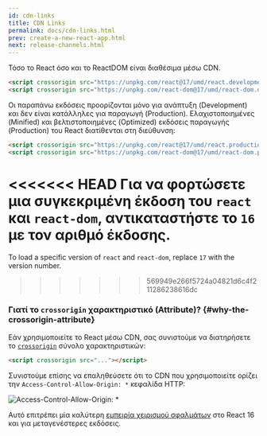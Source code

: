 ```yaml
---
id: cdn-links
title: CDN Links
permalink: docs/cdn-links.html
prev: create-a-new-react-app.html
next: release-channels.html
---
```


Τόσο το React όσο και το ReactDOM είναι διαθέσιμα μέσω CDN.

```html
<script crossorigin src="https://unpkg.com/react@17/umd/react.development.js"></script>
<script crossorigin src="https://unpkg.com/react-dom@17/umd/react-dom.development.js"></script>
```

Οι παραπάνω εκδόσεις προορίζονται μόνο για ανάπτυξη (Development) και δεν είναι κατάλληλες για παραγωγή (Production). Ελαχιστοποιημένες (Minified) και βελτιστοποιημένες (Optimized) εκδόσεις παραγωγής (Production) του React διατίθενται στη διεύθυνση:

```html
<script crossorigin src="https://unpkg.com/react@17/umd/react.production.min.js"></script>
<script crossorigin src="https://unpkg.com/react-dom@17/umd/react-dom.production.min.js"></script>
```

<<<<<<< HEAD
Για να φορτώσετε μια συγκεκριμένη έκδοση του `react` και `react-dom`, αντικαταστήστε το `16` με τον αριθμό έκδοσης.
=======
To load a specific version of `react` and `react-dom`, replace `17` with the version number.
>>>>>>> 569949e266f5724a04821d6c4f211286238616dc

### Γιατί το `crossorigin` χαρακτηριστικό (Attribute)? {#why-the-crossorigin-attribute}

Εάν χρησιμοποιείτε το React μέσω CDN, σας συνιστούμε να διατηρήσετε το [`crossorigin`](https://developer.mozilla.org/en-US/docs/Web/HTML/CORS_settings_attributes) σύνολο χαρακτηριστικών:

```html
<script crossorigin src="..."></script>
```

Συνιστούμε επίσης να επαληθεύσετε ότι το CDN που χρησιμοποιείτε ορίζει την `Access-Control-Allow-Origin: *` κεφαλίδα HTTP:

![Access-Control-Allow-Origin: *](../images/docs/cdn-cors-header.png)

Αυτό επιτρέπει μία καλύτερη [εμπειρία χειρισμού σφαλμάτων](/blog/2017/07/26/error-handling-in-react-16.html) στο React 16 και για μεταγενέστερες εκδόσεις.
